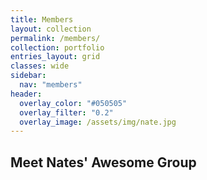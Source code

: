 ```yaml
---
title: Members
layout: collection
permalink: /members/
collection: portfolio
entries_layout: grid
classes: wide
sidebar:
  nav: "members"
header:
  overlay_color: "#050505"
  overlay_filter: "0.2"
  overlay_image: /assets/img/nate.jpg
---
```


## Meet Nates' Awesome Group 
